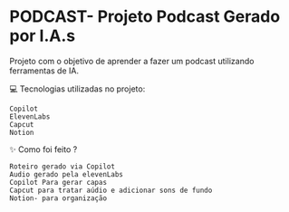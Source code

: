 # PODCAST- Projeto Podcast Gerado por I.A.s

Projeto com o objetivo de aprender a fazer um podcast utilizando ferramentas de IA.

💻 Tecnologias utilizadas no projeto:

    Copilot
    ElevenLabs
    Capcut
    Notion
    
✨ Como foi feito ?

    Roteiro gerado via Copilot
    Audio gerado pela elevenLabs
    Copilot Para gerar capas
    Capcut para tratar aúdio e adicionar sons de fundo
    Notion- para organização

